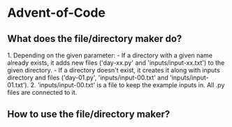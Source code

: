 # Advent-of-Code
<h2>What does the file/directory maker do?</h2>
1. Depending on the given parameter:
  - If a directory with a given name already exists, it adds new files ('day-xx.py' and 'inputs/input-xx.txt') to the given directory.
  - If a directory doesn't exist, it creates it along with inputs directory and files ('day-01.py', 'inputs/input-00.txt' and 'inputs/input-01.txt').
2. 'inputs/input-00.txt' is a file to keep the example inputs in. All .py files are connected to it.
<h2>How to use the file/directory maker?</h2>
